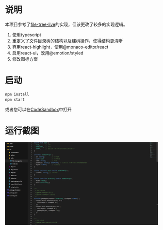 # 说明

本项目参考了[file-tree-live](https://codesandbox.io/s/file-tree-live-84jkx)的实现，但该更改了较多的实现逻辑。

1. 使用typescript
2. 重定义了文件目录树的结构以及建树操作，使得结构更清晰
3. 弃用react-highlight，使用@monaco-editor/react
4. 启用react-ui，改用@emotion/styled
5. 修改图标方案


# 启动

```bash
npm install
npm start
```

或者您可以在[CodeSandbox](https://codesandbox.io/s/react-monaco-file-tree-ww9kis)中打开

# 运行截图

![img](./screenshot.png)